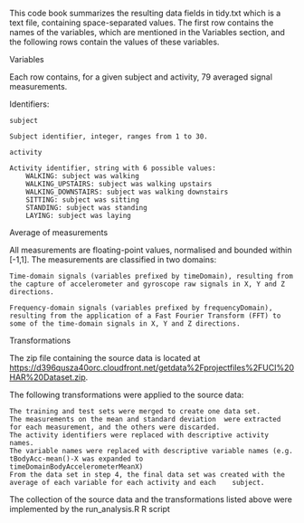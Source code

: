 This code book summarizes the resulting data fields in tidy.txt which is a text file, containing space-separated values.
The first row contains the names of the variables, which are mentioned in the Variables section, and the following rows contain the values of these variables. 

Variables

Each row contains, for a given subject and activity, 79 averaged signal measurements.

Identifiers:

    subject

    Subject identifier, integer, ranges from 1 to 30.

    activity

    Activity identifier, string with 6 possible values:
        WALKING: subject was walking
        WALKING_UPSTAIRS: subject was walking upstairs
        WALKING_DOWNSTAIRS: subject was walking downstairs
        SITTING: subject was sitting
        STANDING: subject was standing
        LAYING: subject was laying

Average of measurements

All measurements are floating-point values, normalised and bounded within [-1,1].
The measurements are classified in two domains:

    Time-domain signals (variables prefixed by timeDomain), resulting from the capture of accelerometer and gyroscope raw signals in X, Y and Z directions.

    Frequency-domain signals (variables prefixed by frequencyDomain), resulting from the application of a Fast Fourier Transform (FFT) to some of the time-domain signals in X, Y and Z directions.

Transformations 

The zip file containing the source data is located at https://d396qusza40orc.cloudfront.net/getdata%2Fprojectfiles%2FUCI%20HAR%20Dataset.zip.

The following transformations were applied to the source data:

    The training and test sets were merged to create one data set.
    The measurements on the mean and standard deviation  were extracted for each measurement, and the others were discarded.
    The activity identifiers were replaced with descriptive activity names.
    The variable names were replaced with descriptive variable names (e.g. tBodyAcc-mean()-X was expanded to                timeDomainBodyAccelerometerMeanX)
    From the data set in step 4, the final data set was created with the average of each variable for each activity and each   	subject.

The collection of the source data and the transformations listed above were implemented by the run_analysis.R R script
